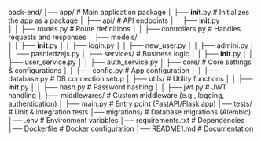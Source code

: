 back-end/
│── app/                     # Main application package
│   ├── __init__.py          # Initializes the app as a package
│   ├── api/                 # API endpoints
│   │   ├── __init__.py      
│   │   ├── routes.py        # Route definitions
│   │   ├── controllers.py   # Handles requests and responses
│   ├── models/             
│   │   ├── __init__.py
│   │   ├── login.py
│   │   ├── new_user.py
│   │   ├── admini.py
│   │   ├── pasniedzejs.py
│   ├── services/            # Business logic
│   │   ├── __init__.py
│   │   ├── user_service.py
│   │   ├── auth_service.py
│   ├── core/                # Core settings & configurations
│   │   ├── config.py        # App configuration
│   │   ├── database.py      # DB connection setup
│   ├── utils/               # Utility functions
│   │   ├── __init__.py
│   │   ├── hash.py          # Password hashing
│   │   ├── jwt.py           # JWT handling
│   ├── middlewares/         # Custom middleware (e.g., logging, authentication)
│   ├── main.py              # Entry point (FastAPI/Flask app)
│── tests/                   # Unit & integration tests
│── migrations/              # Database migrations (Alembic)
│── .env                     # Environment variables
│── requirements.txt         # Dependencies
│── Dockerfile               # Docker configuration
│── README1.md                # Documentation
